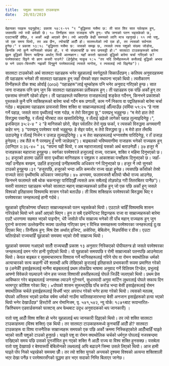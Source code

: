 ```yaml
---
title:  पशुका सातवटा टाउकाहरू
date:   20/03/2019
---
```


`देहायका पदहरू पढ्नुहोस्: प्रकाश १७:९-११ "९ “बुद्धिमत्ता यसैमा छ: ती सात शिर सात पर्वतहरू हुन्, जसमाथि त्यो स्त्री बसेकी छे। १० तिनीहरू सात राजाहरू पनि हुन्– पाँच जनाको पतन भइसकेको छ, एउटाचाहिँ छँदैछ, र अर्को अझै आएको छैन। त्यो आएपछि केही समयको लागि मात्र रहनुपर्छ। ११ त्यो पशु, जो एक समय थियो, तर अब छैन, त्योचाहिँ आठौँ हो। सातमध्येको त्यो एक हो, तर त्यसको सर्वनाश हुनेछ।" र प्रकाश १३:१८ "बुद्धिमत्ता यसैमा छ: जसको समझ छ, त्यसले त्यस पशुको संख्या जोडोस्, किनकि त्यो कुनै मानिसको संख्या हो, र यो संख्याचाहिँ छ सय छयसट्ठी हो।" सातवटा टाउकाहरूको बारेमा बुझ्न बुद्धिको दिमाग चाहिन्छ अर्थात् भित्री आत्मज्ञान। यहाँ कस्तो खालको बुद्धिको बारेमा चर्चा गरिएको छ? परमेश्वरबाट दिइने यो ज्ञान कसरी पाउने? (हेर्नुहोस् याकूब १:५ "तर यदि तिमीहरूमध्ये कसैलाई बुद्धिको अभाव छ भने उदार-चित्तसँग नझर्की दिनुहुने परमेश्वरलाई त्यसले मागोस्, र त्यसलाई त्यो दिइनेछ")। `

सातवटा टाउकोको अर्थ सातवटा पहाडहरू भनेर यूहन्नालाई स्वर्गदूतले सिकाउँदछन्। कतिपय अनुवादहरूमा ती पहाडहरू भनेको ती सातवटा पहाडहरू हुन् जहाँ रोमको सहर स्थापना भएको थियो। त्यसैकारण तिनीहरूले ग्रीक शब्द ओर्वाई (oroi) "पहाडहरू"लाई थुम्कोहरू पनि भनेर अनुवाद गरिएको हुन्छ। सात जना राजाहरू पनि छन् जुन कि सातवटा पहाडहरूका प्रतीकहरू हुन्। ती पहाडहरू एक पछि अर्को हुन् तर एकसाथ संगसंगै रहेको होइन। ती पहाडहरूले व्यक्तिगत राजाहरूलाई शङ्केत गर्दैनन्, किनभने प्रकाशको पुस्तकले कुनै पनि व्यक्तिहरूको बारेमा चर्चा गर्दैन बरू प्रणाली, काम गर्ने निकाय वा पद्वतिहरूको बारेमा चर्चा गर्दछ। बाइबलमा पहाडहरू प्रायजसो विश्व शक्ति वा साम्राज्यहरूलाई औँल्याउँछ (यर्मिया ५१:२५ “हे नाश गर्ने पहाड़, जसले सारा पृथ्वीलाई नाश गर्दछ, म तेरो विरुद्धमा छु,” परमप्रभु भन्नुहुन्छ। “म मेरो हात तेरो विरुद्धमा पसार्नेछु, र तँलाई भीरबाट तल खसालिदिनेछु, र तँलाई डढ़ेलो लागेको पहाड़ तुल्याइदिनेछु।", इजकिएल ३५:२-४ " २ “हे मानिसको छोरो, सेइर पर्वततिर तेरो मुख फर्का, र त्यसको विरुद्धमा अगमवाणी कहेर भन्: ३ “परमप्रभु परमेश्वर यसो भन्नुहुन्छ: हे सेइर पर्वत, म तेरो विरुद्धमा छु। म मेरो हात तँमाथि उठाउनेछु र तँलाई निर्जन र उजाड़ तुल्याइदिनेछु। ४ म तेरा सहरहरूलाई भग्नावशेष पारिदिनेछु, र तँ उजाड़ हुनेछस्। तब तैंले म नै परमप्रभु हुँ भनी जान्नेछस्")। बाइबलको भविष्यवाणीमा राजाहरू भनेको राज्यहरू हुन् (दानिएल २:३६-४० " ३६ “सपना यही थियो, र अब महाराजालाई यसको अर्थ बताउनेछौं। ३७ हजूर नै राजाहरूका महाराजा हुनुहुन्छ। स्वर्गका परमेश्वरले हजूरलाई राज्य, पराक्रम, शक्ति र महिमा दिनुभएको छ। ३८ हजूरको हातमा उहाँले सारा पृथ्वीका मानिसहरू र पशुहरू र आकाशका पन्क्षीहरू दिनुभएको छ। जहाँ-जहाँ उनीहरू बस्छन्, उहाँले हजूरलाई उनीहरूमाथि अधिकार गर्न दिनुभएको छ। हजूर नै त्यो सुनको टाउको हुनुहुन्छ।३९ “हजूरपछि, हजूरको भन्दा अलि कमजोर राज्य खड़ा हुनेछ। त्यसपछि काँसोको तेस्रो राज्यले सारा पृथ्वीमाथि अधिकार जमाउनेछ। ४० अन्त्यमा, फलामजस्तै बलियो चौथो राज्य आउनेछ, किनभने फलामले सबै थोक चकनाचूर पारिदिएझैँ त्यसले अरू सबैलाई तोड़फोड़ गरी तितरबितर पार्नेछ")। यसरी सातवटा पहाडहरू भनेको सातवटा महान् साम्राज्यहरूको प्रतीक हुन् जो एक पछि अर्को हुन् जसले विश्वको इतिहासमा विश्वमाथि शासन गरेको बताउँछ। ती विश्व शक्तिहरू परमेश्वरको बिरुद्धमा थिए र परमेश्वरका जनहरूलाई हानी गर्दथे।

यूहन्नाको दृष्टिकोणमा पाँचवटा साम्राज्यहरूको पतन भइसकेको थियो। एउटाले चाहिँ विश्वमाथि शासन गरिरहेको थियो भने अर्को आएको थिएन। हुन त सबै एडभेन्टिस्ट विद्वानहरू राजा वा साम्राज्यहरूको बारेमा एउटै धारणामा सहमत भएको पाइन्दैन, धेरै जसोले पाँच साम्राज्य भनेको ती पाँच महान् राज्यहरू हुन् जुन पुरानो करारमा उल्लेखनीय रूपमा उल्लेख गरिएका छन् र विभिन्न समयहरूमा परमेश्वरका जनहरूलाई दु:ख दिएका थिए। तिनीहरू हुन्: मिश्र देश अर्थात् इजिप्ट, असेरिया, बेबिलोन, मिडपर्सिया र ग्रीस। एउटा चलिरहेको राज्यचाहिँ यूहन्नाको समयमा भएको रोमी साम्राज्य थियो।

यूहन्नाको समयमा नआएको सातौँ राज्यचाहीँ प्रकाश १३ अनुसार निस्किएको पोपीयतन्त्र हो जसले परमेश्वरका जनहरूलाई दमन गरेर हानी पुर्याएको थियो। यो यूहन्नाको समयपछि र रोमी साम्राज्यको पतनपछि आउनेवाला थियो। केवल बाइबल र सुसमाचारमात्र विश्वास गर्ने मानिसहरूलाई गरिने पोप वा रोमन क्याथोलिक धर्मको अत्याचारको सत्य कहानी धेरै शताब्दी अघि लेखिएको कुरालाई इतिहासले प्रभावकारी रूपमा प्रमाणित गरेको छ (अनेकौँ इसाईहरूलाई मार्नेमा बाइबललाई प्रथम लोकप्रिय भाषामा अनुवाद गर्ने विलियम टिन्डेल, प्रभुलाई आफ्नो विवेकले पछ्याउने जोन हस जस्ता विश्वासी हस्तीहरूलाई पोपले जिउँदै जलाएको थियो। प्रथम प्रेस आविष्कार गरेर बाइबललाई जनसमक्ष ल्याउने गुटेनवर्ग, सुधारवादी अगुवा मार्टिन लुथरलाई पोपले सफाय दिन भरमग्दुर कोशिश गरेका थिए। ×पोपको शासन सुरूभएदेखि पाँच करोड भन्दा बेसी इसाईहरूलाई रोमन क्याथोलिक चर्चले इसाईहरूलाई विधर्मी भएर अपराध गरेको भनेर हत्या गरेको थियो। त्यसको मतलब, पोपको अस्तित्व भएको प्रत्येक वर्षमा धर्मको नाउँमा चालिसहजारभन्दा बेसी अनजान इसाईहरूको हत्या भएको थियो भनेर देखाउँदछ" हिस्टोरी अभ रोमानिजम, पृ. ५४१,५४२, न्यु योर्क: १८७१बाट रूपान्तरित-क्रिश्चियन एडवार्डसनको फाक्टस् अभ फेथबाट उदृध      अनुवादकको थप जानकारी) ।

रातो पशु आठौँ विश्व शक्ति हो भनेर यूहन्नालाई थप जानकारी दिइएको थियो। तर त्यो शक्ति सातवटा टाउकाहरूमा (विश्व शक्ति) एक थियो। तर सातवटा टाउकाहरूमध्ये कुनचाहिँ आठौँ हो? सातवटा टाउकाहरू वा विश्व राजनैतिक साम्राज्यहरू समयको एक पछि अर्को क्रममा निस्किइएकोले आठौँचाहिँ घाइते भएको सातौँ पशुको टाउको हुनुपर्छ। घाइते पशु वा रोमन क्याथोलिक चर्चको धर्मगुरु पोपलाई नजरबन्दमा राखिएको समय पछि उसको पुनर्जीवित हुन गएको शक्ति नै आठौँ राज्य वा विश्व शक्ति हुनसक्छ। यसबेला रातो पशु देखापर्छ र बेश्यारूपी बेबिलोनको लक्ष्यलाई अघि बढाउने जिम्मा उसले लिएको थियो। आज हामी घाइते पोप निको भइरहेको समयमा छौँ। तर त्यो शक्ति युगको अन्त्यको दृश्यमा विश्वको अत्यन्त शक्तिशाली भएर देखा पर्नेछ र परमेश्वरसँगको युद्धमा हार भएर सदाको निम्ति बिलाएर जानेछ।